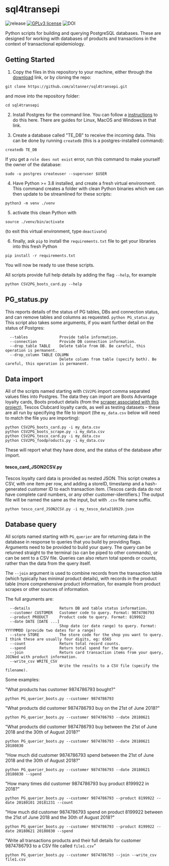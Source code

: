 # sql4transepi

  ![release](https://img.shields.io/badge/release-beta-brightgreen)
  [![GPLv3 license](https://img.shields.io/badge/licence-GPL_v3-blue.svg)](http://perso.crans.org/besson/LICENSE.html)
  ![DOI](https://img.shields.io/badge/DOI-TBC-blue.svg)

Python scripts for building and querying PostgreSQL databases. These are designed for working with databases of products and transactions in the context of transactional epidemiology.

## Getting Started

1. Copy the files in this repository to your machine, either through the [download](https://github.com/altanner/sql4transepi/archive/refs/heads/main.zip) link, or by cloning the repo:

`git clone https://github.com/altanner/sql4transepi.git`

and move into the repository folder:

`cd sql4transepi`

2. Install Postgres for the command line. You can follow a [instructions](https://www.postgresqltutorial.com/install-postgresql/) to do this here. There are guides for Linux, MacOS and Windows in that link.

3. Create a database called "TE_DB" to receive the incoming data. This can be done by running `createdb` (this is a postgres-installed command):

`createdb TE_DB`

If you get a `role does not exist` error, run this command to make yourself the owner of the database:

`sudo -u postgres createuser --superuser $USER`

4. Have Python >= 3.8 installed, and create a fresh virtual environment. This command creates a folder with clean Python binaries which we can then update to be streamlined for these scripts:

`python3 -m venv ./venv`

5. activate this clean Python with

`source ./venv/bin/activate`

(to exit this virtual environment, type `deactivate`)

6. finally, ask `pip` to install the `requirements.txt` file to get your libraries into this fresh Python

`pip install -r requirements.txt`

You will now be ready to use these scripts.

All scripts provide full help details by adding the flag `--help`, for example

```python CSV2PG_boots_card.py --help```

## PG_status.py
This reports details of the status of PG tables, DBs and connection status, and can remove tables and columns as requested.
```python PG_status.py```
This script also takes some arguments, if you want further detail on the status of Postgres:
```
  --tables              Provide table information.
  --connection          Provide DB connection information.
  --drop_table TABLE    Delete table from DB. Be careful, this operation is permanent.
  --drop_column TABLE COLUMN
                        Delete column from table (specify both). Be careful, this operation is permanent.
```

## Data import
All of the scripts named starting with `CSV2PG` import comma separated values files into Postgres. The data they can import are Boots Advantage loyalty cards, Boots product details (from the [scraper associated with this project](github.com/altanner/snax2)), Tescos Clubcard loyalty cards, as well as testing datasets - these are all run by specifying the file to import (the `my_data.csv` below will need to match the file you are importing):
```
python CSV2PG_boots_card.py -i my_data.csv
python CSV2PG_boots_scrape.py -i my_data.csv
python CSV2PG_tesco_card.py -i my_data.csv
python CSV2PG_foodproducts.py -i my_data.csv
```
These will report what they have done, and the status of the database after import.

#### tesco_card_JSON2CSV.py 
Tescos loyalty card data is provided as nested JSON. This script creates a CSV, with one item per row, and adding a storeID, timestamp and a hash-generated customer ID to each transaction item. (Tescos cards data do not have complete card numbers, or any other customer-identifiers.) The output file will be named the same as the input, but with `.csv` file name suffix.
```
python tesco_card_JSON2CSV.py -i my_tesco_data210929.json
```

## Database query
All scripts named starting with `PG_querier` are for returning data in the database in response to queries that you build by providing flags. Arguments need to be provided to build your query. The query can be returned straight to the terminal (so can be piped to other commands), or can be sent to a CSV file. Queries can also return total spends or counts, rather than the data from the query itself.

The `--join` argument is used to combine records from the transaction table (which typically has minimal product details), with records in the product table (more comprehensive product information, for example from product scrapes or other sources of information.

The full arguments are:

```
  --details             Return DB and table status information.
  --customer CUSTOMER   Customer code to query. Format: 9874786793
  --product PRODUCT     Product code to query. Format: 8199922
  --date DATE [DATE ...]
                        Shop date (or date range) to query. Format: YYYYMMDD (provide two dates for a range)
  --store STORE         The store code for the shop you want to query. I think these are usually four digits, eg: 6565
  --count               Return total record counts.
  --spend               Return total spend for the query.
  --join                Return card transaction items from your query, JOINed with product information.
  --write_csv WRITE_CSV
                        Write the results to a CSV file (specify the filename).
```

Some examples:

"What products has customer 9874786793 bought?"
```
python PG_querier_boots.py --customer 9874786793
```
"What products did customer 9874786793 buy on the 21st of June 2018?"
```
python PG_querier_boots.py --customer 9874786793 --date 20180621
```
"What products did customer 9874786793 buy between the 21st of June 2018 and the 30th of August 2018?"
```
python PG_querier_boots.py --customer 9874786793 --date 20180621 20180830
```
"How much did customer 9874786793 spend between the 21st of June 2018 and the 30th of August 2018?"
```
python PG_querier_boots.py --customer 9874786793 --date 20180621 20180830 --spend
```
"How many times did customer 9874786793 buy product 8199922 in 2018?"
```
python PG_querier_boots.py --customer 9874786793 --product 8199922 --date 20180101 20181231 --count
```
"How much did customer 9874786793 spend on product 8199922 between the 21st of June 2018 and the 30th of August 2018?"
```
python PG_querier_boots.py --customer 9874786793 --product 8199922 --date 20180621 20180830 --spend
```
"Write all transactions products and their full details for customer 9874786793 to a CSV file called `file1.csv`"
```
python PG_querier_boots.py --customer 9874786793 --join --write_csv file1.csv
```

